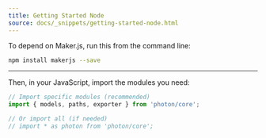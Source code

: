 ```yaml
---
title: Getting Started Node
source: docs/_snippets/getting-started-node.html
---
```


To depend on Maker.js, run this from the command line:

```bash
npm install makerjs --save
```

---

Then, in your JavaScript, import the modules you need:

```javascript
// Import specific modules (recommended)
import { models, paths, exporter } from 'photon/core';

// Or import all (if needed)
// import * as photon from 'photon/core';
```
